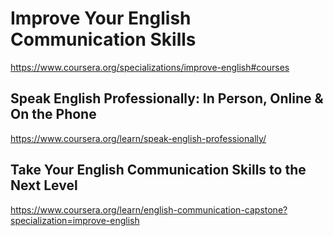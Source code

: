 



# Improve Your English Communication Skills  

https://www.coursera.org/specializations/improve-english#courses      





## Speak English Professionally: In Person, Online & On the Phone

https://www.coursera.org/learn/speak-english-professionally/       

## Take Your English Communication Skills to the Next Level

https://www.coursera.org/learn/english-communication-capstone?specialization=improve-english        